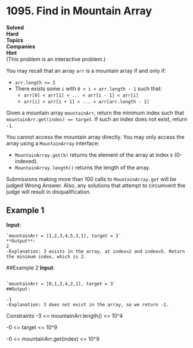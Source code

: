 # 1095. Find in Mountain Array

**Solved**  
**Hard**  
**Topics**  
**Companies**  
**Hint**  
(This problem is an interactive problem.)

You may recall that an array `arr` is a mountain array if and only if:

- `arr.length >= 3`
- There exists some `i` with `0 < i < arr.length - 1` such that:
  - `arr[0] < arr[1] < ... < arr[i - 1] < arr[i]`
  - `arr[i] > arr[i + 1] > ... > arr[arr.length - 1]`

Given a mountain array `mountainArr`, return the minimum index such that `mountainArr.get(index) == target`. If such an index does not exist, return `-1`.

You cannot access the mountain array directly. You may only access the array using a `MountainArray` interface:

- `MountainArray.get(k)` returns the element of the array at index `k` (0-indexed).
- `MountainArray.length()` returns the length of the array.

Submissions making more than 100 calls to `MountainArray.get` will be judged Wrong Answer. Also, any solutions that attempt to circumvent the judge will result in disqualification.

## Example 1

**Input**: 
```
`mountainArr = [1,2,3,4,5,3,1], target = 3`
**Output**:
2
-Explanation: 3 exists in the array, at index=2 and index=5. Return the minimum index, which is 2.
```
##Example 2
**Input**: 
```

`mountainArr = [0,1,2,4,2,1], target = 3`
##Output:

-1
-Explanation: 3 does not exist in the array, so we return -1.
```
Constraints
-3 <= mountainArr.length() <= 10^4

-0 <= target <= 10^9

-0 <= mountainArr.get(index) <= 10^9
```

